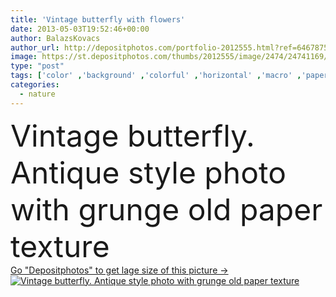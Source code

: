 ```yaml
---
title: 'Vintage butterfly with flowers'
date: 2013-05-03T19:52:46+00:00
author: BalazsKovacs
author_url: http://depositphotos.com/portfolio-2012555.html?ref=64678756
image: https://st.depositphotos.com/thumbs/2012555/image/2474/24741169/api_thumb_450.jpg?forcejpeg=true
type: "post"
tags: ['color' ,'background' ,'colorful' ,'horizontal' ,'macro' ,'paper' ,'closeup' ,'elegance' ,'season' ,'summer' ,'grass' ,'beauty' ,'nature' ,'spring' ,'environment' ,'garden' ,'texture' ,'flora' ,'flower' ,'flowers' ,'best' ,'natural' ,'animal' ,'style' ,'antique' ,'grunge' ,'heritage' ,'old' ,'photo' ,'retro' ,'vintage' ,'cherry' ,'wildlife' ,'sunrise' ,'sunset' ,'nostalgic' ,'painted' ,'insect' ,'dream' ,'forest' ,'with' ,'countryside' ,'organic' ,'wild' ,'japanese' ,'Butterfly' ,'free' ,'dreams' ,'wilderness' ,'wings' ]
categories: 
  - nature
---
```

<div aling="center">
            <font size="60"> Vintage butterfly. Antique style photo with grunge old paper texture</font>   
</div>
<div>
    <a href='https://depositphotos.com/24741169/stock-photo-vintage-butterfly-with-flowers.html?ref=64678756' target=_blank > Go "Depositphotos" to get lage size of this picture ->
        <img href='https://depositphotos.com/24741169/stock-photo-vintage-butterfly-with-flowers.html?ref=64678756' src='https://st.depositphotos.com/2012555/2474/i/950/depositphotos_24741169-stock-photo-vintage-butterfly-with-flowers.jpg?forcejpeg=true' alt='Vintage butterfly. Antique style photo with grunge old paper texture' >
    </a>
</div>
